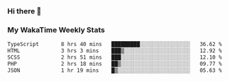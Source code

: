 ### Hi there 👋

<!--
**royschrauwen/royschrauwen** is a ✨ _special_ ✨ repository because its `README.md` (this file) appears on your GitHub profile.

Here are some ideas to get you started:

- 🔭 I’m currently working on ...
- 🌱 I’m currently learning ...
- 👯 I’m looking to collaborate on ...
- 🤔 I’m looking for help with ...
- 💬 Ask me about ...
- 📫 How to reach me: ...
- 😄 Pronouns: ...
- ⚡ Fun fact: ...
-->


### My WakaTime Weekly Stats
<!--START_SECTION:waka-->

```txt
TypeScript       8 hrs 40 mins   █████████░░░░░░░░░░░░░░░░   36.62 %
HTML             3 hrs 3 mins    ███▒░░░░░░░░░░░░░░░░░░░░░   12.92 %
SCSS             2 hrs 51 mins   ███░░░░░░░░░░░░░░░░░░░░░░   12.10 %
PHP              2 hrs 18 mins   ██▒░░░░░░░░░░░░░░░░░░░░░░   09.77 %
JSON             1 hr 19 mins    █▒░░░░░░░░░░░░░░░░░░░░░░░   05.63 %
```

<!--END_SECTION:waka-->
